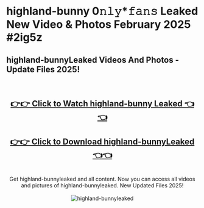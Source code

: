 # highland-bunny 0𝚗𝚕𝚢*𝚏𝚊𝚗𝚜 Leaked New Video & Photos February 2025 #2ig5z

<h2>highland-bunnyLeaked Videos And Photos - Update Files 2025!</h2>
<br>
<div align="center">
<h2><a href="https://mediaupload.pro?title=highland-bunny&ref=11F" rel="nofollow">👉👉 Click to Watch highland-bunny Leaked 👈👈</a></h2>
<h2><a href="https://mediaupload.pro?title=highland-bunny&ref=11F" rel="nofollow">👉👉 Click to Download highland-bunnyLeaked 👈👈</a></h2>
<br>
Get highland-bunnyleaked and all content. Now you can access all videos and pictures of highland-bunnyleaked. New Updated Files 2025!
<br>
<br>
<a href="https://mediaupload.pro?title=highland-bunny&ref=11F" rel="nofollow" data-target="animated-image.originalLink"><img src="https://i.ibb.co/Gkj2r4b/banner.png" alt="highland-bunnyleaked" style="max-width: 100%; display: inline-block;" data-target="animated-image.originalImage"></a>
</div>
<br>

